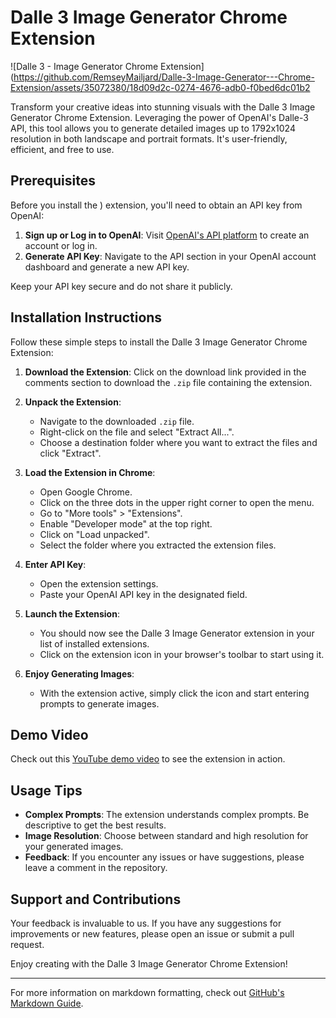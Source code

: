 # Dalle 3 Image Generator Chrome Extension

![Dalle 3 - Image Generator Chrome Extension](https://github.com/RemseyMailjard/Dalle-3-Image-Generator---Chrome-Extension/assets/35072380/18d09d2c-0274-4676-adb0-f0bed6dc01b2

Transform your creative ideas into stunning visuals with the Dalle 3 Image Generator Chrome Extension. Leveraging the power of OpenAI's Dalle-3 API, this tool allows you to generate detailed images up to 1792x1024 resolution in both landscape and portrait formats. It's user-friendly, efficient, and free to use.

## Prerequisites

Before you install the )
extension, you'll need to obtain an API key from OpenAI:

1. **Sign up or Log in to OpenAI**: Visit [OpenAI's API platform](https://platform.openai.com/signup) to create an account or log in.
2. **Generate API Key**: Navigate to the API section in your OpenAI account dashboard and generate a new API key.

Keep your API key secure and do not share it publicly.

## Installation Instructions

Follow these simple steps to install the Dalle 3 Image Generator Chrome Extension:

1. **Download the Extension**: Click on the download link provided in the comments section to download the `.zip` file containing the extension.

2. **Unpack the Extension**: 
   - Navigate to the downloaded `.zip` file.
   - Right-click on the file and select "Extract All...".
   - Choose a destination folder where you want to extract the files and click "Extract".

3. **Load the Extension in Chrome**:
   - Open Google Chrome.
   - Click on the three dots in the upper right corner to open the menu.
   - Go to "More tools" > "Extensions".
   - Enable "Developer mode" at the top right.
   - Click on "Load unpacked".
   - Select the folder where you extracted the extension files.

4. **Enter API Key**:
   - Open the extension settings.
   - Paste your OpenAI API key in the designated field.

5. **Launch the Extension**:
   - You should now see the Dalle 3 Image Generator extension in your list of installed extensions.
   - Click on the extension icon in your browser's toolbar to start using it.

6. **Enjoy Generating Images**:
   - With the extension active, simply click the icon and start entering prompts to generate images.

## Demo Video

Check out this [YouTube demo video](https://www.youtube.com/watch?v=INSERT_VIDEO_ID_HERE) to see the extension in action.

## Usage Tips

- **Complex Prompts**: The extension understands complex prompts. Be descriptive to get the best results.
- **Image Resolution**: Choose between standard and high resolution for your generated images.
- **Feedback**: If you encounter any issues or have suggestions, please leave a comment in the repository.

## Support and Contributions

Your feedback is invaluable to us. If you have any suggestions for improvements or new features, please open an issue or submit a pull request.

Enjoy creating with the Dalle 3 Image Generator Chrome Extension!

---

For more information on markdown formatting, check out [GitHub's Markdown Guide](https://guides.github.com/features/mastering-markdown/).

